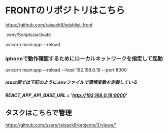 # FRONTのリポジトリはこちら
https://github.com/raisack8/wishlist-front

.venv/Scripts/activate

uvicorn main:app --reload

### iphoneで動作確認するためにローカルネットワークを指定して起動
uvicorn main:app --reload --host 192.168.0.18 --port 8000

##### react側では下記のように.envファイルで環境変数を定義している
##### REACT_APP_API_BASE_URL = 'http://192.168.0.18:8000'

## タスクはこちらで管理
https://github.com/users/raisack8/projects/3/views/1
